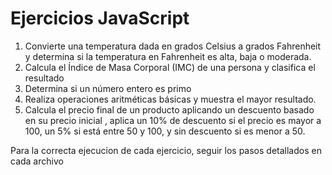 <h1>Ejercicios JavaScript </h1>

1. Convierte una temperatura dada en grados Celsius a grados Fahrenheit y determina si la temperatura en Fahrenheit es alta, baja o     moderada.
2. Calcula el Índice de Masa Corporal (IMC) de una persona y clasifica el resultado
3. Determina si un número entero es primo
4. Realiza operaciones aritméticas básicas y muestra el mayor resultado.
5. Calcula el precio final de un producto aplicando un descuento basado en su precio inicial , aplica un 10% de descuento si el precio es mayor a 100, un 5% si está entre 50 y 100, y sin descuento si es menor a 50.


Para la correcta ejecucion de cada ejercicio, seguir los pasos detallados en cada archivo